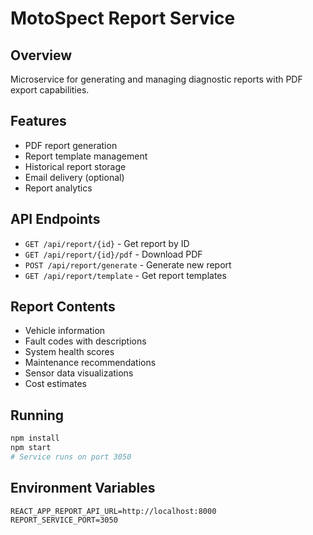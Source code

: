 # MotoSpect Report Service

## Overview
Microservice for generating and managing diagnostic reports with PDF export capabilities.

## Features
- PDF report generation
- Report template management
- Historical report storage
- Email delivery (optional)
- Report analytics

## API Endpoints
- `GET /api/report/{id}` - Get report by ID
- `GET /api/report/{id}/pdf` - Download PDF
- `POST /api/report/generate` - Generate new report
- `GET /api/report/template` - Get report templates

## Report Contents
- Vehicle information
- Fault codes with descriptions
- System health scores
- Maintenance recommendations
- Sensor data visualizations
- Cost estimates

## Running
```bash
npm install
npm start
# Service runs on port 3050
```

## Environment Variables
```
REACT_APP_REPORT_API_URL=http://localhost:8000
REPORT_SERVICE_PORT=3050
```
